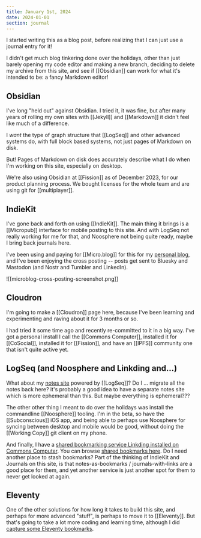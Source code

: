 ```yaml
---
title: January 1st, 2024
date: 2024-01-01
section: journal
---
```

I started writing this as a blog post, before realizing that I can just use a journal entry for it!

I didn't get much blog tinkering done over the holidays, other than just barely opening my code editor and making a new branch, deciding to delete my archive from this site, and see if [[Obsidian]] can work for what it's intended to be: a fancy Markdown editor!
## Obsidian
I've long "held out" against Obsidian. I tried it, it was fine, but after many years of rolling my own sites with [[Jekyll]] and [[Markdown]] it didn't feel like much of a difference.

I _want_ the type of graph structure that [[LogSeq]] and other advanced systems do, with full block based systems, not just pages of Markdown on disk.

But! Pages of Markdown on disk does accurately describe what I do when I'm working on this site, especially on desktop.

We're also using Obsidian at [[Fission]] as of December 2023, for our product planning process. We bought licenses for the whole team and are using git for [[multiplayer]].

## IndieKit

I've gone back and forth on using [[IndieKit]]. The main thing it brings is a [[Micropub]] interface for mobile posting to this site. And with LogSeq not really working for me for that, and Noosphere not being quite ready, maybe I bring back journals here.

I've been using and paying for [[Micro.blog]] for this for my [personal blog](https://blog.bmannconsulting.com), and I've been enjoying the cross posting -- posts get sent to Bluesky and Mastodon (and Nostr and Tumbler and LinkedIn).

![[microblog-cross-posting-screenshot.png]]
## Cloudron
I'm going to make a [[Cloudron]] page here, because I've been learning and experimenting and raving about it for 3 months or so.

I had tried it some time ago and recently re-committed to it in a big way. I've got a personal install I call the [[Commons Computer]], installed it for [[CoSocial]], installed it for [[Fission]], and have an [[IPFS]] community one that isn't quite active yet.

## LogSeq (and Noosphere and Linkding and...)
What about my [notes site](https://notes.bmannconsulting.com) powered by [[LogSeq]]? Do I ... migrate all the notes back here? it's probably a good idea to have a separate notes site which is more ephemeral than this. But maybe everything is ephemeral???

The other other thing I meant to do over the holidays was install the commandline [[Noosphere]] tooling. I'm in the beta, so have the [[Subconscious]] iOS app, and being able to perhaps use Noosphere for syncing between desktop and mobile would be good, without doing the [[Working Copy]] git client on my phone.

And finally, I have a [shared bookmarking service Linkding installed on Commons Computer](https://commonscomputer.com/t/linkding-installed/25). You can browse [shared bookmarks here](https://links.commonscomputer.com/bookmarks/shared). Do I need another place to stash bookmarks? Part of the thinking of IndieKit and Journals on this site, is that notes-as-bookmarks / journals-with-links are a good place for them, and yet another service is just another spot for them to never get looked at again.

## Eleventy
One of the other solutions for how long it takes to build this site, and perhaps for more advanced "stuff", is perhaps to move it to [[Eleventy]]. But that's going to take a lot more coding and learning time, although I did [capture some Eleventy bookmarks](https://links.commonscomputer.com/bookmarks/shared?q=%23eleventy).


